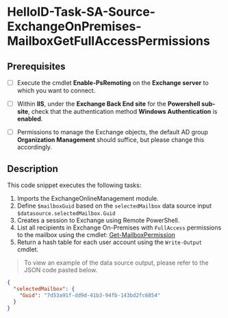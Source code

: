 # HelloID-Task-SA-Source-ExchangeOnPremises-MailboxGetFullAccessPermissions

## Prerequisites
- [ ] Execute the cmdlet **Enable-PsRemoting** on the **Exchange server** to which you want to connect.
- [ ] Within **IIS**, under the **Exchange Back End site** for the **Powershell sub-site**, check that the authentication method **Windows Authentication** is **enabled**.
- [ ] Permissions to manage the Exchange objects, the default AD group **Organization Management** should suffice, but please change this accordingly.


## Description
This code snippet executes the following tasks:

1. Imports the ExchangeOnlineManagement module.
2. Define `$mailboxGuid` based on the `selectedMailbox` data source input `$datasource.selectedMailbox.Guid`
3. Creates a session to Exchange using Remote PowerShell.
4. List all recipients in Exchange On-Premises with `FullAccess` permissions to the mailbox using the cmdlet: [Get-MailboxPermission](https://learn.microsoft.com/en-us/powershell/module/exchange/get-mailboxpermission?view=exchange-ps)
5. Return a hash table for each user account using the `Write-Output` cmdlet.

> To view an example of the data source output, please refer to the JSON code pasted below.

```json
{
  "selectedMailbox": {
    "Guid": "7d53a91f-dd9d-41b3-94fb-143bd2fc6854"
  }
}
```